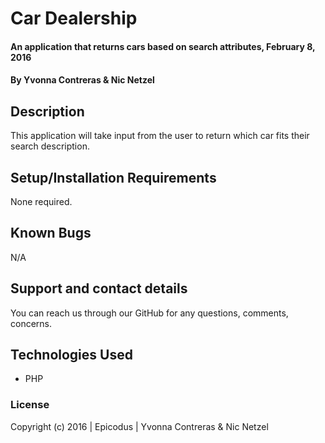 # Car Dealership

#### An application that returns cars based on search attributes, February 8, 2016

#### By Yvonna Contreras & Nic Netzel

## Description

This application will take input from the user to return which car fits their search description.

## Setup/Installation Requirements

None required.

## Known Bugs

N/A

## Support and contact details

You can reach us through our GitHub for any questions, comments, concerns.

## Technologies Used

* PHP

### License

Copyright (c) 2016 |  Epicodus  |  Yvonna Contreras & Nic Netzel
